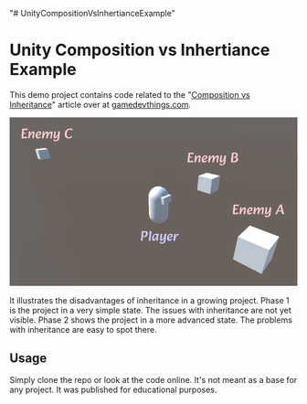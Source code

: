 "# UnityCompositionVsInhertianceExample" 

# Unity Composition vs Inhertiance Example

This demo project contains code related to the "[Composition vs Inheritance](https://gamedevthings.com/article/Composition-vs-Inheritance-in-Unity_lhe6khxkha)" article over at [gamedevthings.com](https://gamedevthings.com/article/Composition-vs-Inheritance-in-Unity_lhe6khxkha).

![Initial Setup](Documentation~/InitialSetup.png?raw=true "Initial Setup")

It illustrates the disadvantages of inheritance in a growing project. Phase 1 is the project in a very simple state. The issues with inheritance are not yet visible. Phase 2 shows the project in a more advanced state. The problems with inheritance are easy to spot there.

## Usage

Simply clone the repo or look at the code online. It's not meant as a base for any project. It was published for educational purposes.
